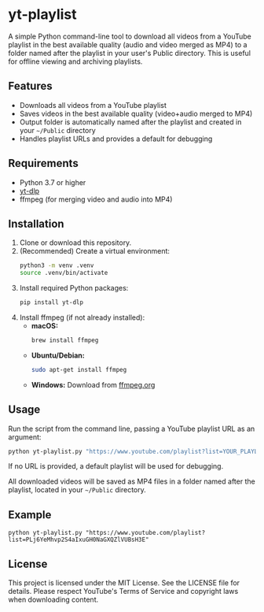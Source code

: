 # yt-playlist

A simple Python command-line tool to download all videos from a YouTube playlist in the best available quality (audio and video merged as MP4) to a folder named after the playlist in your user's Public directory. This is useful for offline viewing and archiving playlists.

## Features
- Downloads all videos from a YouTube playlist
- Saves videos in the best available quality (video+audio merged to MP4)
- Output folder is automatically named after the playlist and created in your `~/Public` directory
- Handles playlist URLs and provides a default for debugging

## Requirements
- Python 3.7 or higher
- [yt-dlp](https://github.com/yt-dlp/yt-dlp)
- ffmpeg (for merging video and audio into MP4)

## Installation
1. Clone or download this repository.
2. (Recommended) Create a virtual environment:
   ```sh
   python3 -m venv .venv
   source .venv/bin/activate
   ```
3. Install required Python packages:
   ```sh
   pip install yt-dlp
   ```
4. Install ffmpeg (if not already installed):
   - **macOS:**
     ```sh
     brew install ffmpeg
     ```
   - **Ubuntu/Debian:**
     ```sh
     sudo apt-get install ffmpeg
     ```
   - **Windows:** Download from [ffmpeg.org](https://ffmpeg.org/download.html)

## Usage
Run the script from the command line, passing a YouTube playlist URL as an argument:

```sh
python yt-playlist.py "https://www.youtube.com/playlist?list=YOUR_PLAYLIST_ID"
```

If no URL is provided, a default playlist will be used for debugging.

All downloaded videos will be saved as MP4 files in a folder named after the playlist, located in your `~/Public` directory.

## Example
```
python yt-playlist.py "https://www.youtube.com/playlist?list=PLj6YeMhvp2S4aIxuGH0NaGXQZlVUBsH3E"
```

## License
This project is licensed under the MIT License. See the LICENSE file for details.
Please respect YouTube's Terms of Service and copyright laws when downloading content.
